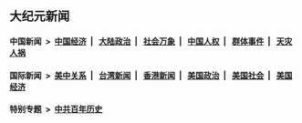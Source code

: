 ## 大纪元新闻

#### 中国新闻 &nbsp;>&nbsp; [中国经济](indexes/ncid283/README.md?12211245) &nbsp;| &nbsp; [大陆政治](indexes/ncid277/README.md?12211245) &nbsp;| &nbsp; [社会万象](indexes/ncid282/README.md?12211245) &nbsp;| &nbsp; [中国人权](indexes/ncid278/README.md?12211245) &nbsp;| &nbsp; [群体事件](indexes/ncid279/README.md?12211245) &nbsp;| &nbsp; [天灾人祸](indexes/ncid280/README.md?12211245)

#### 国际新闻 &nbsp;>&nbsp; [美中关系](indexes/nf1412576/README.md?12211245) &nbsp;| &nbsp; [台湾新闻](indexes/ncid1349361/README.md?12211245) &nbsp;| &nbsp; [香港新闻](indexes/ncid1349362/README.md?12211245) &nbsp;| &nbsp; [美国政治](indexes/ncid1078159/README.md?12211245) &nbsp;| &nbsp; [美国社会](indexes/ncid1078160/README.md?12211245) &nbsp;| &nbsp; [美国经济](indexes/ncid1078158/README.md?12211245)

#### 特别专题 &nbsp;>&nbsp; [中共百年历史](https://github.com/epoch-news/epoch-special/blob/master/README.md?12211245)  
